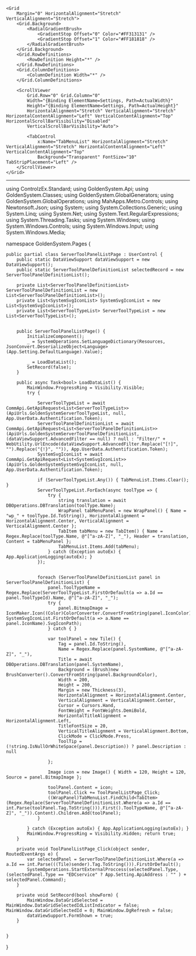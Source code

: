 ﻿<UserControl
    x:Class="GoldenSystem.Pages.ServerToolPanelListPage"
    xmlns="http://schemas.microsoft.com/winfx/2006/xaml/presentation"
    xmlns:x="http://schemas.microsoft.com/winfx/2006/xaml"
    xmlns:mah="http://metro.mahapps.com/winfx/xaml/controls"
    xmlns:bh="http://schemas.microsoft.com/xaml/behaviors"
    xmlns:d="http://schemas.microsoft.com/expression/blend/2008"
    xmlns:iconPacks="http://metro.mahapps.com/winfx/xaml/iconpacks"
    xmlns:local="clr-namespace:GoldenSystem.Pages"
    xmlns:mc="http://schemas.openxmlformats.org/markup-compatibility/2006"
    xmlns:xctk="http://schemas.xceed.com/wpf/xaml/toolkit"
    Name="View"
    HorizontalAlignment="Stretch"
    VerticalAlignment="Stretch"
    d:DesignHeight="600"
    d:DesignWidth="900"
    Foreground="White"
    Tag="View"
    mc:Ignorable="d">

    <Grid
        Margin="0" HorizontalAlignment="Stretch" VerticalAlignment="Stretch">
        <Grid.Background>
            <RadialGradientBrush>
                <GradientStop Offset="0" Color="#FF313131" />
                <GradientStop Offset="1" Color="#FF181818" />
            </RadialGradientBrush>
        </Grid.Background>
        <Grid.RowDefinitions>
            <RowDefinition Height="*" />
        </Grid.RowDefinitions>
        <Grid.ColumnDefinitions>
            <ColumnDefinition Width="*" />
        </Grid.ColumnDefinitions>

        <ScrollViewer
            Grid.Row="0" Grid.Column="0"
            Width="{Binding ElementName=Settings, Path=ActualWidth}"
            Height="{Binding ElementName=Settings, Path=ActualHeight}"
            HorizontalAlignment="Stretch" VerticalAlignment="Stretch" HorizontalContentAlignment="Left" VerticalContentAlignment="Top" HorizontalScrollBarVisibility="Disabled"
            VerticalScrollBarVisibility="Auto">

            <TabControl
                x:Name="TabMenuList" HorizontalAlignment="Stretch" VerticalAlignment="Stretch" HorizontalContentAlignment="Left" VerticalContentAlignment="Top"
                Background="Transparent" FontSize="10" TabStripPlacement="Left" />
        </ScrollViewer>
    </Grid>
</UserControl>

----------------------------------------------------------------------------------------------------------------
using ControlzEx.Standard;
using GoldenSystem.Api;
using GoldenSystem.Classes;
using GoldenSystem.GlobalGenerators;
using GoldenSystem.GlobalOperations;
using MahApps.Metro.Controls;
using Newtonsoft.Json;
using System;
using System.Collections.Generic;
using System.Linq;
using System.Net;
using System.Text.RegularExpressions;
using System.Threading.Tasks;
using System.Windows;
using System.Windows.Controls;
using System.Windows.Input;
using System.Windows.Media;


namespace GoldenSystem.Pages {

    public partial class ServerToolPanelListPage : UserControl {
        public static DataViewSupport dataViewSupport = new DataViewSupport();
        public static ServerToolPanelDefinitionList selectedRecord = new ServerToolPanelDefinitionList();

        private List<ServerToolPanelDefinitionList> ServerToolPanelDefinitionList = new List<ServerToolPanelDefinitionList>();
        private List<SystemSvgIconList> SystemSvgIconList = new List<SystemSvgIconList>();
        private List<ServerToolTypeList> ServerToolTypeList = new List<ServerToolTypeList>();


        public ServerToolPanelListPage() {
            InitializeComponent();
            _ = SystemOperations.SetLanguageDictionary(Resources, JsonConvert.DeserializeObject<Language>(App.Setting.DefaultLanguage).Value);

            _ = LoadDataList();
            SetRecord(false);
        }

        public async Task<bool> LoadDataList() {
            MainWindow.ProgressRing = Visibility.Visible;
            try {

                ServerToolTypeList = await CommApi.GetApiRequest<List<ServerToolTypeList>>(ApiUrls.GoldenSystemServerToolTypeList, null, App.UserData.Authentification.Token);
                ServerToolPanelDefinitionList = await CommApi.GetApiRequest<List<ServerToolPanelDefinitionList>>(ApiUrls.GoldenSystemServerToolPanelDefinitionList, (dataViewSupport.AdvancedFilter == null) ? null : "Filter/" + WebUtility.UrlEncode(dataViewSupport.AdvancedFilter.Replace("[!]", "").Replace("{!}", "")), App.UserData.Authentification.Token);
                SystemSvgIconList = await CommApi.GetApiRequest<List<SystemSvgIconList>>(ApiUrls.GoldenSystemSystemSvgIconList, null, App.UserData.Authentification.Token);

                if (ServerToolTypeList.Any()) { TabMenuList.Items.Clear(); }
                ServerToolTypeList.ForEach(async toolType => {
                    try {
                        string translation = await DBOperations.DBTranslation(toolType.Name);
                        WrapPanel tabMenuPanel = new WrapPanel() { Name = "wp_" + toolType.Id.ToString(), HorizontalAlignment = HorizontalAlignment.Center, VerticalAlignment = VerticalAlignment.Center };
                        TabItem tabMenu = new TabItem() { Name = Regex.Replace(toolType.Name, @"[^a-zA-Z]", "_"), Header = translation, Content = tabMenuPanel };
                        TabMenuList.Items.Add(tabMenu);
                    } catch (Exception autoEx) { App.ApplicationLogging(autoEx); }
                });


                foreach (ServerToolPanelDefinitionList panel in ServerToolPanelDefinitionList) {
                    panel.ToolTypeName = Regex.Replace(ServerToolTypeList.FirstOrDefault(a => a.Id == panel.ToolTypeId).Name, @"[^a-zA-Z]", "_");
                    try {
                        panel.BitmapImage = IconMaker.Icon((Color)ColorConverter.ConvertFromString(panel.IconColor), SystemSvgIconList.FirstOrDefault(a => a.Name == panel.IconName).SvgIconPath);
                    } catch { }

                    var toolPanel = new Tile() {
                        Tag = panel.Id.ToString(),
                        Name = Regex.Replace(panel.SystemName, @"[^a-zA-Z]", "_"),
                        Title = await DBOperations.DBTranslation(panel.SystemName),
                        Background = (Brush)new BrushConverter().ConvertFromString(panel.BackgroundColor),
                        Width = 200,
                        Height = 200,
                        Margin = new Thickness(3),
                        HorizontalAlignment = HorizontalAlignment.Center,
                        VerticalAlignment = VerticalAlignment.Center,
                        Cursor = Cursors.Hand,
                        FontWeight = FontWeights.DemiBold,
                        HorizontalTitleAlignment = HorizontalAlignment.Left,
                        TitleFontSize = 20,
                        VerticalTitleAlignment = VerticalAlignment.Bottom,
                        ClickMode = ClickMode.Press,
                        ToolTip = (!string.IsNullOrWhiteSpace(panel.Description)) ? panel.Description : null
                        
                    };

                    Image icon = new Image() { Width = 120, Height = 120, Source = panel.BitmapImage };

                    toolPanel.Content = icon;
                    toolPanel.Click += ToolPanelListPage_Click;
                    ((WrapPanel)TabMenuList.FindChild<TabItem>(Regex.Replace(ServerToolPanelDefinitionList.Where(a => a.Id == int.Parse(toolPanel.Tag.ToString())).First().ToolTypeName, @"[^a-zA-Z]", "_")).Content).Children.Add(toolPanel);
                }

            } catch (Exception autoEx) { App.ApplicationLogging(autoEx); }
            MainWindow.ProgressRing = Visibility.Hidden; return true;
        }

        private void ToolPanelListPage_Click(object sender, RoutedEventArgs e) {
            var selectedPanel = ServerToolPanelDefinitionList.Where(a => a.Id == int.Parse(((Tile)sender).Tag.ToString())).FirstOrDefault();
            SystemOperations.StartExternalProccess(selectedPanel.Type, (selectedPanel.Type == "EDCservice" ? App.Setting.ApiAddress : "" ) + selectedPanel.Command);
        }

        private void SetRecord(bool showForm) {
            MainWindow.DataGridSelected = MainWindow.DataGridSelectedIdListIndicator = false; MainWindow.dataGridSelectedId = 0; MainWindow.DgRefresh = false;
            dataViewSupport.FormShown = true;
        }


    }
}